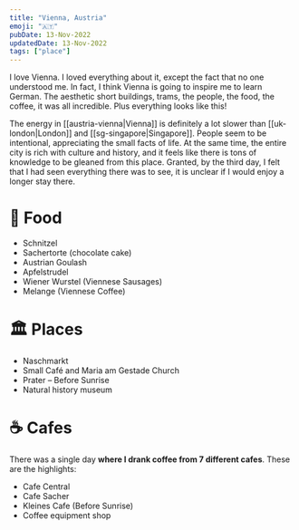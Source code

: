 ```yaml
---
title: "Vienna, Austria"
emoji: "🇦‍🇹"
pubDate: 13-Nov-2022
updatedDate: 13-Nov-2022
tags: ["place"]
---
```


I love Vienna. I loved everything about it, except the fact that no one understood me. In fact, I think Vienna is going to inspire me to learn German. The aesthetic short buildings, trams, the people, the food, the coffee, it was all incredible. Plus everything looks like this!

The energy in [[austria-vienna|Vienna]] is definitely a lot slower than [[uk-london|London]] and [[sg-singapore|Singapore]]. People seem to be intentional, appreciating the small facts of life. At the same time, the entire city is rich with culture and history, and it feels like there is tons of knowledge to be gleaned from this place. Granted, by the third day, I felt that I had seen everything there was to see, it is unclear if I would enjoy a longer stay there.

# 🥘 Food

- Schnitzel
- Sachertorte (chocolate cake)
- Austrian Goulash
- Apfelstrudel
- Wiener Wurstel (Viennese Sausages)
- Melange (Viennese Coffee)

# 🏛 Places

- Naschmarkt
- Small Café and Maria am Gestade Church
- Prater – Before Sunrise
- Natural history museum

# ☕ Cafes

There was a single day **where I drank coffee from 7 different cafes**. These are the highlights:

- Cafe Central
- Cafe Sacher
- Kleines Cafe (Before Sunrise)
- Coffee equipment shop
